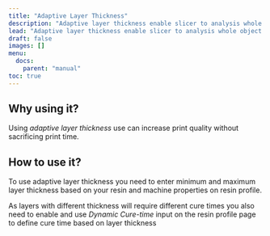 ```yaml
---
title: "Adaptive Layer Thickness"
description: "Adaptive layer thickness enable slicer to analysis whole object and slice it with different thicknesses depend on details on each level."
lead: "Adaptive layer thickness enable slicer to analysis whole object and slice it with different thicknesses depend on details on each level."
draft: false
images: []
menu:
  docs:
    parent: "manual"
toc: true
---
```


## Why using it?

Using *adaptive layer thickness* use can increase print quality without sacrificing print time.

## How to use it?

To use adaptive layer thickness you need to enter minimum and maximum layer thickness based on your resin and machine properties on resin profile.

As layers with different thickness will require different cure times you also need to enable and use *Dynamic Cure-time* input on the resin profile page to define cure time based on layer thickness
